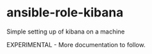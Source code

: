 ansible-role-kibana
===================

Simple setting up of kibana on a machine

EXPERIMENTAL - More documentation to follow.

